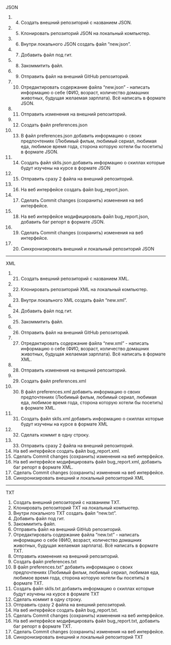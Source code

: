 JSON
 1.  4. Создать внешний репозиторий c названием JSON.
 2. 5. Клонировать репозиторий JSON на локальный компьютер.
 3. 6. Внутри локального JSON создать файл “new.json”.
 4. 7. Добавить файл под гит.
 5. 8. Закоммитить файл.
 6. 9. Отправить файл на внешний GitHub репозиторий.
 7. 10. Отредактировать содержание файла “new.json” - написать информацию о себе (ФИО, возраст, количество домашних животных, будущая желаемая зарплата). Всё написать в формате JSON.
 8. 11. Отправить изменения на внешний репозиторий.
 9. 12. Создать файл preferences.json
 10. 13. В файл preferences.json добавить информацию о своих предпочтениях (Любимый фильм, любимый сериал, любимая еда, любимое время года, сторона которую хотели бы посетить) в формате JSON.
 11. 14. Создать файл sklls.json добавить информацию о скиллах которые будут изучены на курсе в формате JSON
 12. 15. Отправить сразу 2 файла на внешний репозиторий.
 13. 16. На веб интерфейсе создать файл bug_report.json.
 14. 17. Сделать Commit changes (сохранить) изменения на веб интерфейсе.
 15. 18. На веб интерфейсе модифицировать файл bug_report.json, добавить баг репорт в формате JSON.
 16. 19. Сделать Commit changes (сохранить) изменения на веб интерфейсе.
 17. 20. Синхронизировать внешний и локальный репозиторий JSON
 
 ---
 
XML
 1. 21. Создать внешний репозиторий c названием XML.
 2. 22. Клонировать репозиторий XML на локальный компьютер.
 3. 23. Внутри локального XML создать файл “new.xml”.
 4. 24. Добавить файл под гит.
 5. 25. Закоммитить файл.
 6. 26. Отправить файл на внешний GitHub репозиторий.
 7. 27. Отредактировать содержание файла “new.xml” - написать информацию о себе (ФИО, возраст, количество домашних животных, будущая желаемая зарплата). Всё написать в формате XML.
 8. 28. Отправить изменения на внешний репозиторий.
 9. 29. Создать файл preferences.xml
 10. 30. В файл preferences.xml добавить информацию о своих предпочтениях (Любимый фильм, любимый сериал, любимая еда, любимое время года, сторона которую хотели бы посетить) в формате XML.
 11. 31. Создать файл sklls.xml добавить информацию о скиллах которые будут изучены на курсе в формате XML
 12. 32. Сделать коммит в одну строку.
 13. 33. Отправить сразу 2 файла на внешний репозиторий.
 34. На веб интерфейсе создать файл bug_report.xml.
 35. Сделать Commit changes (сохранить) изменения на веб интерфейсе.
 36. На веб интерфейсе модифицировать файл bug_report.xml, добавить баг репорт в формате XML.
 37. Сделать Commit changes (сохранить) изменения на веб интерфейсе.
 38. Синхронизировать внешний и локальный репозиторий XML
 
 ---
 
 TXT
 1. Создать внешний репозиторий c названием TXT.
 2. Клонировать репозиторий TXT на локальный компьютер.
 3. Внутри локального TXT создать файл “new.txt”.
 4. Добавить файл под гит.
 5. Закоммитить файл.
 6. Отправить файл на внешний GitHub репозиторий.
 7. Отредактировать содержание файла “new.txt” - написать информацию о себе (ФИО, возраст, количество домашних животных, будущая желаемая зарплата). Всё написать в формате TXT.
 8. Отправить изменения на внешний репозиторий.
 9. Создать файл preferences.txt
 10. В файл preferences.txt” добавить информацию о своих предпочтениях (Любимый фильм, любимый сериал, любимая еда, любимое время года, сторона которую хотели бы посетить) в формате TXT.
 11. Создать файл sklls.txt добавить информацию о скиллах которые будут изучены на курсе в формате TXT
 12. Сделать коммит в одну строку.
 13. Отправить сразу 2 файла на внешний репозиторий.
 14. На веб интерфейсе создать файл bug_report.txt.
 15. Сделать Commit changes (сохранить) изменения на веб интерфейсе.
 16. На веб интерфейсе модифицировать файл bug_report.txt, добавить баг репорт в формате TXT.
 17. Сделать Commit changes (сохранить) изменения на веб интерфейсе.
 18. Синхронизировать внешний и локальный репозиторий TXT